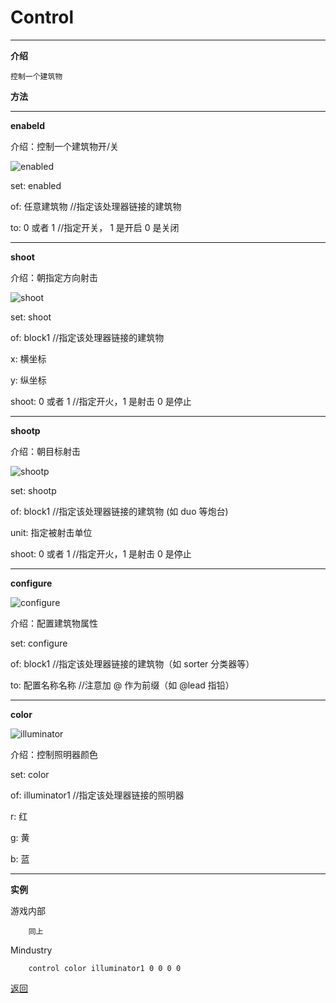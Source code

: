 # Control

---

**介绍**

    控制一个建筑物

**方法**

---

**enabeld**

介绍：控制一个建筑物开/关

![enabled](/Mindustry-guide/Guide/example/enabled.png)

set: enabled

of:  任意建筑物
//指定该处理器链接的建筑物

to:  0 或者 1
//指定开关， 1 是开启 0 是关闭

---

**shoot**

介绍：朝指定方向射击

![shoot](/Mindustry-guide/Guide/example/shoot.png)

set: shoot

of:  block1
//指定该处理器链接的建筑物

x:   横坐标

y:   纵坐标

shoot:  0 或者 1
//指定开火，1 是射击 0 是停止

---

**shootp**

介绍：朝目标射击

![shootp](/Mindustry-guide/Guide/example/shootp.png)

set: shootp

of:  block1
//指定该处理器链接的建筑物 (如 duo 等炮台)

unit: 指定被射击单位

shoot:  0 或者 1
//指定开火，1 是射击 0 是停止

---

**configure**

![configure](/Mindustry-guide/Guide/example/configure.png)

介绍：配置建筑物属性

set: configure

of:  block1
//指定该处理器链接的建筑物（如 sorter 分类器等）

to: 配置名称名称
//注意加 @ 作为前缀（如 @lead 指铅）

---

**color**

![illuminator](/Mindustry-guide/Guide/example/illuminator.png)

介绍：控制照明器颜色

set: color

of:  illuminator1
//指定该处理器链接的照明器

r: 红

g: 黄

b: 蓝

---

**实例**

游戏内部
```
    同上
```
Mindustry
```
    control color illuminator1 0 0 0 0
```


[返回](https://lanluz.github.io/Mindustry-guide/)
